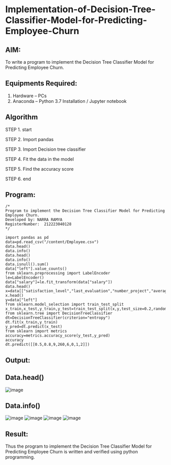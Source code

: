 # Implementation-of-Decision-Tree-Classifier-Model-for-Predicting-Employee-Churn

## AIM:
To write a program to implement the Decision Tree Classifier Model for Predicting Employee Churn.

## Equipments Required:
1. Hardware – PCs
2. Anaconda – Python 3.7 Installation / Jupyter notebook

## Algorithm
STEP 1. start

STEP 2. Import pandas

STEP 3. Import Decision tree classifier

STEP 4. Fit the data in the model

STEP 5. Find the accuracy score

STEP 6. end

## Program:
```
/*
Program to implement the Decision Tree Classifier Model for Predicting Employee Churn.
Developed by: NARRA RAMYA
RegisterNumber:  212223040128
*/
```
```
import pandas as pd
data=pd.read_csv("/content/Employee.csv")
data.head()
data.info()
data.head()
data.info()
data.isnull().sum()
data["left"].value_counts()
from sklearn.preprocessing import LabelEncoder
le=LabelEncoder()
data["salary"]=le.fit_transform(data["salary"])
data.head()
x=data[["satisfaction_level","last_evaluation","number_project","average_montly_hours","time_spend_company","Work_accident","promotion_last_5years","salary"]]
x.head()
y=data["left"]
from sklearn.model_selection import train_test_split
x_train,x_test,y_train,y_test=train_test_split(x,y,test_size=0.2,random_state=100)
from sklearn.tree import DecisionTreeClassifier
dt=DecisionTreeClassifier(criterion="entropy")
dt.fit(x_train,y_train)
y_pred=dt.predict(x_test)
from sklearn import metrics
accuracy=metrics.accuracy_score(y_test,y_pred)
accuracy
dt.predict([[0.5,0.8,9,260,6,0,1,2]])
```
## Output:
## Data.head()
![image](https://github.com/user-attachments/assets/342b1da2-f08f-4ea6-862d-f0f83a61c393)
## Data.info()
![image](https://github.com/user-attachments/assets/b7fb59a8-72b2-4db3-9e16-d9a83f94cf47)
![image](https://github.com/user-attachments/assets/c07e26dd-c7eb-4a8d-ae89-1af9db440584)
![image](https://github.com/user-attachments/assets/e8c07629-7010-43e4-87da-0de117a82ec7)
![image](https://github.com/user-attachments/assets/46d45d1f-a819-4c2a-91e0-33eeb78bc07d)


## Result:
Thus the program to implement the  Decision Tree Classifier Model for Predicting Employee Churn is written and verified using python programming.
